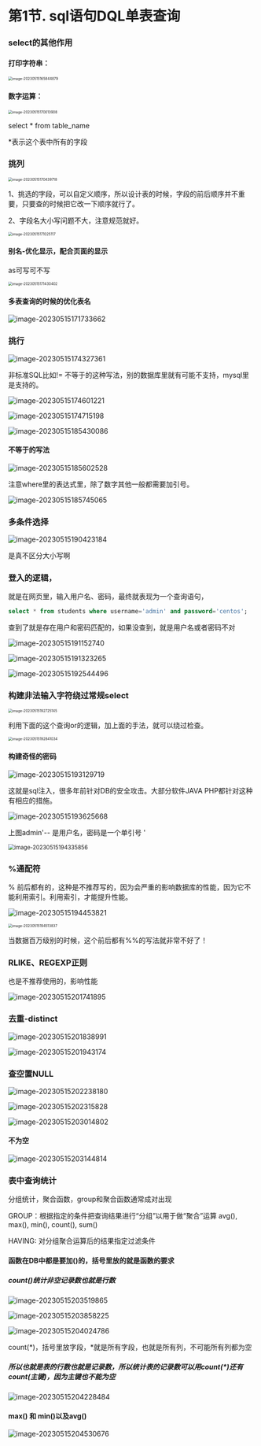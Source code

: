 # 第1节. sql语句DQL单表查询



### select的其他作用



#### 打印字符串：

<img src="1-sql语句DQL单表查询.assets/image-20230515165844879.png" alt="image-20230515165844879" style="zoom:50%;" /> 



#### 数字运算：

<img src="1-sql语句DQL单表查询.assets/image-20230515170013908.png" alt="image-20230515170013908" style="zoom:50%;" /> 





select * from table_name  

*表示这个表中所有的字段

### 挑列

<img src="1-sql语句DQL单表查询.assets/image-20230515170439718.png" alt="image-20230515170439718" style="zoom:50%;" /> 

1、挑选的字段，可以自定义顺序，所以设计表的时候，字段的前后顺序并不重要，只要查的时候把它改一下顺序就行了。

2、字段名大小写问题不大，注意规范就好。

<img src="1-sql语句DQL单表查询.assets/image-20230515171025117.png" alt="image-20230515171025117" style="zoom:50%;" /> 



#### 别名-优化显示，配合页面的显示

as可写可不写

<img src="1-sql语句DQL单表查询.assets/image-20230515171430402.png" alt="image-20230515171430402" style="zoom:50%;" /> 



#### 多表查询的时候的优化表名

![image-20230515171733662](1-sql语句DQL单表查询.assets/image-20230515171733662.png)



### 挑行

![image-20230515174327361](1-sql语句DQL单表查询.assets/image-20230515174327361.png)

非标准SQL比如!= 不等于的这种写法，别的数据库里就有可能不支持，mysql里是支持的。

![image-20230515174601221](1-sql语句DQL单表查询.assets/image-20230515174601221.png) 



![image-20230515174715198](1-sql语句DQL单表查询.assets/image-20230515174715198.png)



![image-20230515185430086](1-sql语句DQL单表查询.assets/image-20230515185430086.png)



#### 不等于的写法

![image-20230515185602528](1-sql语句DQL单表查询.assets/image-20230515185602528.png)

注意where里的表达式里，除了数字其他一般都需要加引号。

![image-20230515185745065](1-sql语句DQL单表查询.assets/image-20230515185745065.png)



### 多条件选择

![image-20230515190423184](1-sql语句DQL单表查询.assets/image-20230515190423184.png)

是真不区分大小写啊



### 登入的逻辑，

就是在网页里，输入用户名、密码，最终就表现为一个查询语句，

```sql
select * from students where username='admin' and password='centos';
```

查到了就是存在用户和密码匹配的，如果没查到，就是用户名或者密码不对

![image-20230515191152740](1-sql语句DQL单表查询.assets/image-20230515191152740.png)

![image-20230515191323265](1-sql语句DQL单表查询.assets/image-20230515191323265.png)



![image-20230515192544496](1-sql语句DQL单表查询.assets/image-20230515192544496.png)



### 构建非法输入字符绕过常规select

<img src="1-sql语句DQL单表查询.assets/image-20230515192725145.png" alt="image-20230515192725145" style="zoom:50%;" /> 



利用下面的这个查询or的逻辑，加上面的手法，就可以绕过检查。

<img src="1-sql语句DQL单表查询.assets/image-20230515192841034.png" alt="image-20230515192841034" style="zoom:50%;" /> 

#### 构建奇怪的密码

![image-20230515193129719](1-sql语句DQL单表查询.assets/image-20230515193129719.png)

这就是sql注入，很多年前针对DB的安全攻击。大部分软件JAVA PHP都针对这种有相应的措施。

![image-20230515193625668](1-sql语句DQL单表查询.assets/image-20230515193625668.png)

上图admin\'--  是用户名，密码是一个单引号  \'

<img src="1-sql语句DQL单表查询.assets/image-20230515194335856.png" alt="image-20230515194335856" style="zoom:80%;" />



### %通配符

% 前后都有的，这种是不推荐写的，因为会严重的影响数据库的性能，因为它不能利用索引。利用索引，才能提升性能。

![image-20230515194453821](1-sql语句DQL单表查询.assets/image-20230515194453821.png)

<img src="1-sql语句DQL单表查询.assets/image-20230515194513837.png" alt="image-20230515194513837" style="zoom:50%;" /> 

当数据百万级别的时候，这个前后都有%%的写法就非常不好了！





### RLIKE、REGEXP正则

也是不推荐使用的，影响性能

![image-20230515201741895](1-sql语句DQL单表查询.assets/image-20230515201741895.png)





### 去重-distinct

![image-20230515201838991](1-sql语句DQL单表查询.assets/image-20230515201838991.png)



![image-20230515201943174](1-sql语句DQL单表查询.assets/image-20230515201943174.png)





### 查空置NULL

![image-20230515202238180](1-sql语句DQL单表查询.assets/image-20230515202238180.png)

![image-20230515202315828](1-sql语句DQL单表查询.assets/image-20230515202315828.png)



![image-20230515203014802](1-sql语句DQL单表查询.assets/image-20230515203014802.png)



#### 不为空

![image-20230515203144814](1-sql语句DQL单表查询.assets/image-20230515203144814.png)



### 表中查询统计

分组统计，聚合函数，group和聚合函数通常成对出现

GROUP：根据指定的条件把查询结果进行“分组”以用于做“聚合”运算 avg(), max(), min(), count(), sum()

HAVING: 对分组聚合运算后的结果指定过滤条件

#### 函数在DB中都是要加()的，括号里放的就是函数的要求



##### count()统计非空记录数也就是行数

![image-20230515203519865](1-sql语句DQL单表查询.assets/image-20230515203519865.png)

![image-20230515203858225](1-sql语句DQL单表查询.assets/image-20230515203858225.png)



![image-20230515204024786](1-sql语句DQL单表查询.assets/image-20230515204024786.png)

count(*)，括号里放字段，\*就是所有字段，也就是所有列，不可能所有列都为空

##### 所以也就是表的行数也就是记录数，所以统计表的记录数可以用count(*)还有count(主键)，因为主键也不能为空

![image-20230515204228484](1-sql语句DQL单表查询.assets/image-20230515204228484.png)





#### max() 和 min()以及avg()

![image-20230515204530676](1-sql语句DQL单表查询.assets/image-20230515204530676.png)



